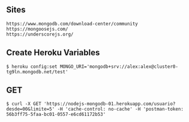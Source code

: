 ## Sites
    https://www.mongodb.com/download-center/community
    https://mongoosejs.com/
    https://underscorejs.org/
    
## Create Heroku Variables
    $ heroku config:set MONGO_URI='mongodb+srv://alex:alex@cluster0-tg9ln.mongodb.net/test'

## GET
    $ curl -X GET 'https://nodejs-mongodb-01.herokuapp.com/usuario?desde=00&limite=5' -H 'cache-control: no-cache' -H 'postman-token: 56b3ff75-5faa-bc01-0557-e6cd61172b53'

